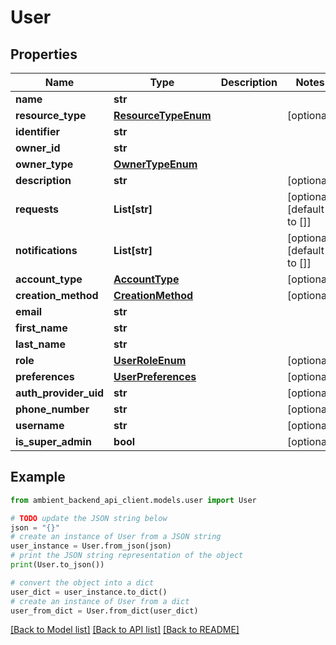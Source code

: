 # User


## Properties

Name | Type | Description | Notes
------------ | ------------- | ------------- | -------------
**name** | **str** |  | 
**resource_type** | [**ResourceTypeEnum**](ResourceTypeEnum.md) |  | [optional] 
**identifier** | **str** |  | 
**owner_id** | **str** |  | 
**owner_type** | [**OwnerTypeEnum**](OwnerTypeEnum.md) |  | 
**description** | **str** |  | [optional] 
**requests** | **List[str]** |  | [optional] [default to []]
**notifications** | **List[str]** |  | [optional] [default to []]
**account_type** | [**AccountType**](AccountType.md) |  | [optional] 
**creation_method** | [**CreationMethod**](CreationMethod.md) |  | [optional] 
**email** | **str** |  | 
**first_name** | **str** |  | 
**last_name** | **str** |  | 
**role** | [**UserRoleEnum**](UserRoleEnum.md) |  | [optional] 
**preferences** | [**UserPreferences**](UserPreferences.md) |  | [optional] 
**auth_provider_uid** | **str** |  | [optional] 
**phone_number** | **str** |  | [optional] 
**username** | **str** |  | [optional] 
**is_super_admin** | **bool** |  | [optional] 

## Example

```python
from ambient_backend_api_client.models.user import User

# TODO update the JSON string below
json = "{}"
# create an instance of User from a JSON string
user_instance = User.from_json(json)
# print the JSON string representation of the object
print(User.to_json())

# convert the object into a dict
user_dict = user_instance.to_dict()
# create an instance of User from a dict
user_from_dict = User.from_dict(user_dict)
```
[[Back to Model list]](../README.md#documentation-for-models) [[Back to API list]](../README.md#documentation-for-api-endpoints) [[Back to README]](../README.md)



